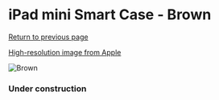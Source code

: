 # iPad mini Smart Case - Brown

[Return to previous page](/ipad_mini)

[High-resolution image from Apple](https://store.storeimages.cdn-apple.com/8756/as-images.apple.com/is/ME706?wid=4500&hei=4500&fmt=png)

<div style="width: 384px"><img src="/everypreview/ME706.png" alt="Brown"></div>

### Under construction

